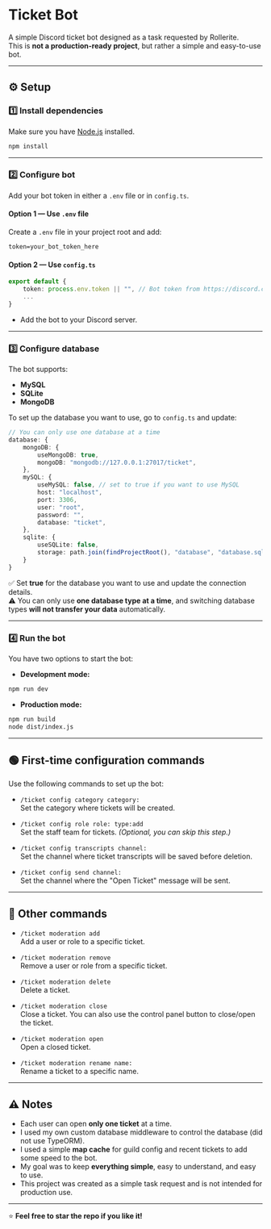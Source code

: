 # Ticket Bot

A simple Discord ticket bot designed as a task requested by Rollerite.  
This is **not a production-ready project**, but rather a simple and easy-to-use bot.

---

## ⚙️ Setup

### 1️⃣ Install dependencies

Make sure you have [Node.js](https://nodejs.org/) installed.

```bash
npm install
```

---

### 2️⃣ Configure bot

Add your bot token in either a `.env` file or in `config.ts`.  

#### Option 1 — Use `.env` file

Create a `.env` file in your project root and add:

```env
token=your_bot_token_here
```

#### Option 2 — Use `config.ts`

```ts
export default {
    token: process.env.token || "", // Bot token from https://discord.com/developers/applications
    ...
}
```

- Add the bot to your Discord server.

---

### 3️⃣ Configure database

The bot supports:

- **MySQL**
- **SQLite**
- **MongoDB**

To set up the database you want to use, go to `config.ts` and update:

```ts
// You can only use one database at a time
database: {
    mongoDB: {
        useMongoDB: true,
        mongoDB: "mongodb://127.0.0.1:27017/ticket",
    },
    mySQL: {
        useMySQL: false, // set to true if you want to use MySQL
        host: "localhost",
        port: 3306,
        user: "root",
        password: "",
        database: "ticket",
    },
    sqlite: {
        useSQLite: false,
        storage: path.join(findProjectRoot(), "database", "database.sqlite")
    }
}
```

✅ Set **true** for the database you want to use and update the connection details.  
⚠️ You can only use **one database type at a time**, and switching database types **will not transfer your data** automatically.

---

### 4️⃣ Run the bot

You have two options to start the bot:

- **Development mode:**

```bash
npm run dev
```

- **Production mode:**

```bash
npm run build
node dist/index.js
```

---

## 🟢 First-time configuration commands

Use the following commands to set up the bot:

- `/ticket config category category:`  
Set the category where tickets will be created.

- `/ticket config role role: type:add`  
Set the staff team for tickets. _(Optional, you can skip this step.)_

- `/ticket config transcripts channel:`  
Set the channel where ticket transcripts will be saved before deletion.

- `/ticket config send channel:`  
Set the channel where the "Open Ticket" message will be sent.

---

## 💬 Other commands

- `/ticket moderation add`  
Add a user or role to a specific ticket.

- `/ticket moderation remove`  
Remove a user or role from a specific ticket.

- `/ticket moderation delete`  
Delete a ticket.

- `/ticket moderation close`  
Close a ticket. You can also use the control panel button to close/open the ticket.

- `/ticket moderation open`  
Open a closed ticket.

- `/ticket moderation rename name:`  
Rename a ticket to a specific name.

---

## ⚠️ Notes

- Each user can open **only one ticket** at a time.
- I used my own custom database middleware to control the database (did not use TypeORM).
- I used a simple **map cache** for guild config and recent tickets to add some speed to the bot.
- My goal was to keep **everything simple**, easy to understand, and easy to use.
- This project was created as a simple task request and is not intended for production use.

---

⭐ **Feel free to star the repo if you like it!**
